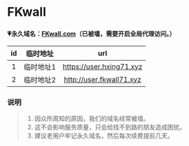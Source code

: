 # FKwall

### 

#### 💗永久域名：[FKwall.com](http://fkwall.com)（已被墙，需要开启全局代理访问。）

|  id  | 临时地址  | url |
| :----: | :----: | :----: |
| 1 | 临时地址1 | https://user.hxing71.xyz |
| 2 | 临时地址2 | http://user.fkwall71.xyz |

### 说明

> 1. 因众所周知的原因，我们的域名经常被墙。
> 2. 这不会影响服务质量，只会给找不到路的朋友造成困扰。
> 3. 建议老用户牢记永久域名，然后每次续费提前几天。
